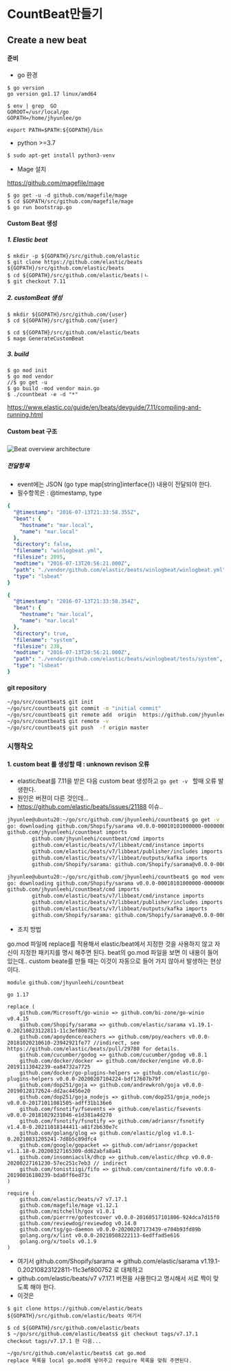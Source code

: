 # CountBeat만들기



## Create a new beat

#### 준비

* go 환경 

```
$ go version
go version go1.17 linux/amd64

$ env | grep  GO
GOROOT=/usr/local/go
GOPATH=/home/jhyunlee/go

export PATH=$PATH:${GOPATH}/bin
```

* python >=3.7

```
$ sudo apt-get install python3-venv
```

* Mage 설치

https://github.com/magefile/mage

```
$ go get -u -d github.com/magefile/mage
$ cd $GOPATH/src/github.com/magefile/mage
$ go run bootstrap.go
```

#### Custom Beat 생성

##### 1. Elastic beat

```
$ mkdir -p ${GOPATH}/src/github.com/elastic
$ git clone https://github.com/elastic/beats ${GOPATH}/src/github.com/elastic/beats
$ cd ${GOPATH}/src/github.com/elastic/beatsㅣㄴ
$ git checkout 7.11
```

##### 2. customBeat 생성

```
$ mkdir ${GOPATH}/src/github.com/{user}
$ cd ${GOPATH}/src/github.com/{user}

$ cd ${GOPATH}/src/github.com/elastic/beats
$ mage GenerateCustomBeat
```

##### 3. build

```
$ go mod init
$ go mod vendor
//$ go get -u
$ go build -mod vendor main.go
$ ./countbeat -e -d "*"
```





https://www.elastic.co/guide/en/beats/devguide/7.11/compiling-and-running.html



#### Custom beat 구조

##### 

![Beat overview architecture](D:\Code\dev\img\beat_overview.png)

##### 전달항목

* event에는 JSON (go type map[string]interface{})  내용이 전달되야 한다.
* 필수항목은 : @timestamp, type 

```yaml
{
  "@timestamp": "2016-07-13T21:33:58.355Z",
  "beat": {
    "hostname": "mar.local",
    "name": "mar.local"
  },
  "directory": false,
  "filename": "winlogbeat.yml",
  "filesize": 2895,
  "modtime": "2016-07-13T20:56:21.000Z",
  "path": "./vendor/github.com/elastic/beats/winlogbeat/winlogbeat.yml",
  "type": "lsbeat"
}

{
  "@timestamp": "2016-07-13T21:33:58.354Z",
  "beat": {
    "hostname": "mar.local",
    "name": "mar.local"
  },
  "directory": true,
  "filename": "system",
  "filesize": 238,
  "modtime": "2016-07-13T20:56:21.000Z",
  "path": "./vendor/github.com/elastic/beats/winlogbeat/tests/system",
  "type": "lsbeat"
}
```



#### git repository 

```sh
~/go/src/countbeat$ git init
~/go/src/countbeat$ git commit -m "initial commit"
~/go/src/countbeat$ git remote add  origin  https://github.com/jhyunleehi/countbeat.git
~/go/src/countbeat$ git remote -v 
~/go/src/countbeat$ git push  -f origin master
```





### 시행착오

#### 1. custom beat 를 생성할 때 : unknown revison  오류

* elastic/beat를 7.11을 받은 다음 custom beat 생성하고 `go get -v `   할때 오류 발생한다.
* 원인은 버젼이 다른 것인데...
* https://github.com/elastic/beats/issues/21188  이슈..

```sh
jhyunlee@ubuntu20:~/go/src/github.com/jhyunleehi/countbeat$ go get -v 
go: downloading github.com/Shopify/sarama v0.0.0-00010101000000-000000000000
github.com/jhyunleehi/countbeat imports
        github.com/jhyunleehi/countbeat/cmd imports
        github.com/elastic/beats/v7/libbeat/cmd/instance imports
        github.com/elastic/beats/v7/libbeat/publisher/includes imports
        github.com/elastic/beats/v7/libbeat/outputs/kafka imports
        github.com/Shopify/sarama: github.com/Shopify/sarama@v0.0.0-00010101000000-000000000000: invalid version: unknown revision 000000000000

jhyunlee@ubuntu20:~/go/src/github.com/jhyunleehi/countbeat$ go mod vendor
go: downloading github.com/Shopify/sarama v0.0.0-00010101000000-000000000000
github.com/jhyunleehi/countbeat/cmd imports
        github.com/elastic/beats/v7/libbeat/cmd/instance imports
        github.com/elastic/beats/v7/libbeat/publisher/includes imports
        github.com/elastic/beats/v7/libbeat/outputs/kafka imports
        github.com/Shopify/sarama: github.com/Shopify/sarama@v0.0.0-00010101000000-000000000000: invalid version: unknown revision 000000000000
```

* 조치 방법

go.mod 파일에 replace를 적용해서 elastic/beat에서 지정한 것을 사용하지 않고 자신이 지정한 패키지를 명시 해주면 된다.   beat의 go.mod 파일을 보면 이 내용이 들어 있는데.. custom beate를 만들 때는 이것이 자동으로 들어 가지 않아서 발생하는 현상이다. 

```
module github.com/jhyunleehi/countbeat

go 1.17

replace (
	github.com/Microsoft/go-winio => github.com/bi-zone/go-winio v0.4.15
	github.com/Shopify/sarama => github.com/elastic/sarama v1.19.1-0.20210823122811-11c3ef800752
	github.com/apoydence/eachers => github.com/poy/eachers v0.0.0-20181020210610-23942921fe77 //indirect, see https://github.com/elastic/beats/pull/29780 for details.
	github.com/cucumber/godog => github.com/cucumber/godog v0.8.1
	github.com/docker/docker => github.com/docker/engine v0.0.0-20191113042239-ea84732a7725
	github.com/docker/go-plugins-helpers => github.com/elastic/go-plugins-helpers v0.0.0-20200207104224-bdf17607b79f
	github.com/dop251/goja => github.com/andrewkroh/goja v0.0.0-20190128172624-dd2ac4456e20
	github.com/dop251/goja_nodejs => github.com/dop251/goja_nodejs v0.0.0-20171011081505-adff31b136e6
	github.com/fsnotify/fsevents => github.com/elastic/fsevents v0.0.0-20181029231046-e1d381a4d270
	github.com/fsnotify/fsnotify => github.com/adriansr/fsnotify v1.4.8-0.20211018144411-a81f2b630e7c
	github.com/golang/glog => github.com/elastic/glog v1.0.1-0.20210831205241-7d8b5c89dfc4
	github.com/google/gopacket => github.com/adriansr/gopacket v1.1.18-0.20200327165309-dd62abfa8a41
	github.com/insomniacslk/dhcp => github.com/elastic/dhcp v0.0.0-20200227161230-57ec251c7eb3 // indirect
	github.com/tonistiigi/fifo => github.com/containerd/fifo v0.0.0-20190816180239-bda0ff6ed73c
)

require (
	github.com/elastic/beats/v7 v7.17.1
	github.com/magefile/mage v1.12.1
	github.com/mitchellh/gox v1.0.1
	github.com/pierrre/gotestcover v0.0.0-20160517101806-924dca7d15f0
	github.com/reviewdog/reviewdog v0.14.0
	github.com/tsg/go-daemon v0.0.0-20200207173439-e704b93fd89b
	golang.org/x/lint v0.0.0-20210508222113-6edffad5e616
	golang.org/x/tools v0.1.9
)

```

* 여기서 github.com/Shopify/sarama => github.com/elastic/sarama v1.19.1-0.20210823122811-11c3ef800752 로 대체하고
* github.com/elastic/beats/v7 v7.17.1 버젼을 사용한다고 명시해서 서로 짝이 맞도록 해야 한다. 
* 이것은 

```
$ git clone https://github.com/elastic/beats ${GOPATH}/src/github.com/elastic/beats 여기서  

$ cd ${GOPATH}/src/github.com/elastic/beats
$ ~/go/src/github.com/elastic/beats$ git checkout tags/v7.17.1  
checkout tags/v7.17.1 한 다음...

~/go/src/github.com/elastic/beats$ cat go.mod 
replace 목록을 local go.mod에 넣어주고 require 목록을 맞춰 주면된다. 
```

